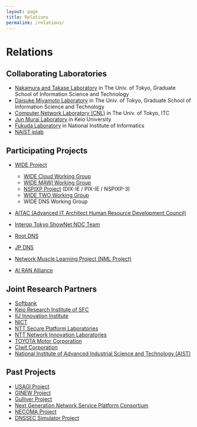 ```yaml
---
layout: page
title: Relations
permalink: /relations/
---
```


# Relations
## Collaborating Laboratories

- [Nakamura and Takase Laboratory](http://www.hal.ipc.i.u-tokyo.ac.jp/index-e.html) in The Univ. of Tokyo, Graduate School of Information Science and Technology
- [Daisuke Miyamoto Laboratory](https://www.iplove.net/about/) in The Univ. of Tokyo, Graduate School of Information Science and Technology
- [Computer Network Laboratory (CNL)](https://www.cnl.t.u-tokyo.ac.jp/top.html) in The Univ. of Tokyo, ITC
- [Jun Murai Laboratory](https://www.sfc.wide.ad.jp/) in Keio University
- [Fukuda Laboratory](http://www.fukuda-lab.org/) in National Institute of Informatics
- [NAIST iplab](https://iplab.naist.jp/index.php.en)

## Participating Projects

- [WIDE Project](https://www.wide.ad.jp/)
  - [WIDE Cloud Working Group](http://wcc.wide.ad.jp/)
  - [WIDE MAWI Working Group](https://mawi.wide.ad.jp/mawi/)
  - [NSPIXP Project](https://ixpmanager.wide.ad.jp/) (DIX-IE / PIX-IE / NSPIXP-3)
  - [WIDE TWO Working Group](https://two.wide.ad.jp/)
  - WIDE DNS Working Group

- [AITAC (Advanced IT Architect Human Resource Development Council)](https://aitac.jp/)
- [Interop Tokyo ShowNet NOC Team](https://www.interop.jp/)
- [Root DNS](https://www.root-servers.org/)
- [JP DNS](http://www.dns.jp/)
- [Network Muscle Learning Project (NML Project)](https://nml.ai/)
- [AI RAN Alliance](https://ai-ran.org/)

## Joint Research Partners

- [Softbank](https://www.softbank.jp/)
- [Keio Research Institute of SFC](https://www.kri.sfc.keio.ac.jp/)
- [IIJ Innovation Institute](https://www.iij-ii.co.jp/)
- [NICT](https://www.nict.go.jp/)
- [NTT Secure Platform Laboratories](http://www.seclab.ecl.ntt.co.jp/)
- [NTT Network Innovation Laboratories](https://www.ntt.co.jp/mirai/)
- [TOYOTA Motor Corporation](https://toyota.jp/)
- [Clwit Corporation](https://clwit.co.jp/)
- [National Institute of Advanced Industrial Science and Technology (AIST)](https://www.aist.go.jp/)

## Past Projects

- [USAGI Project](https://www.linux-ipv6.org/)
- [GINEW Project](http://www.ginew.net/)
- [Gulliver Project](http://gulliver.wide.ad.jp/)
- [Next Generation Network Service Platform Consortium](http://www.next-nsp.org/)
- [NECOMA Project](http://www.necoma-project.jp/)
- [DNSSEC Simulator Project](https://dnssec.sekiya-lab.info/)
